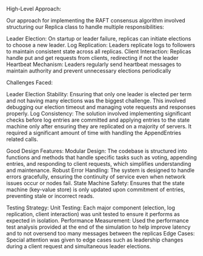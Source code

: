 High-Level Approach:

Our approach for implementing the RAFT consensus algorithm involved structuring our Replica class to handle multiple responsibilities:

Leader Election: On startup or leader failure, replicas can initiate elections to choose a new leader. 
Log Replication: Leaders replicate logs to followers to maintain consistent state across all replicas.
Client Interaction: Replicas handle put and get requests from clients, redirecting if not the leader 
Heartbeat Mechanism: Leaders regularly send heartbeat messages to maintain authority and prevent unnecessary elections periodically

Challenges Faced:

Leader Election Stability: Ensuring that only one leader is elected per term and not having many elections was the biggest challenge. This involved debugging our election timeout and managing vote requests and responses properly. 
Log Consistency: The solution involved implementing significant checks before log entries are committed and applying entries to the state machine only after ensuring they are replicated on a majority of servers. It required a significant amount of time with handling the AppendEntries related calls. 

Good Design Features:
Modular Design: The codebase is structured into functions and methods that handle specific tasks such as voting, appending entries, and responding to client requests, which simplifies understanding and maintenance. 
Robust Error Handling: The system is designed to handle errors gracefully, ensuring the continuity of service even when network issues occur or nodes fail.
State Machine Safety: Ensures that the state machine (key-value store) is only updated upon commitment of entries, preventing stale or incorrect reads.

Testing Strategy:
Unit Testing: Each major component (election, log replication, client interaction) was unit tested to ensure it performs as expected in isolation.
Performance Measurement: Used the performance test analysis provided at the end of the simulation to help improve latency and to not oversend too many messages between the replicas
Edge Cases: Special attention was given to edge cases such as leadership changes during a client request and simultaneous leader elections. 


